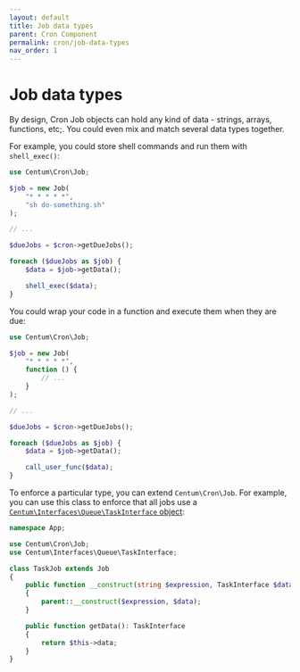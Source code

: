```yaml
---
layout: default
title: Job data types
parent: Cron Component
permalink: cron/job-data-types
nav_order: 1
---
```




# Job data types

By design, Cron Job objects can hold any kind of data - strings, arrays, functions, etc;.
You could even mix and match several data types together.

For example, you could store shell commands and run them with `shell_exec()`:

```php
use Centum\Cron\Job;

$job = new Job(
    "* * * * *",
    "sh do-something.sh"
);

// ...

$dueJobs = $cron->getDueJobs();

foreach ($dueJobs as $job) {
    $data = $job->getData();

    shell_exec($data);
}
```

You could wrap your code in a function and execute them when they are due:

```php
use Centum\Cron\Job;

$job = new Job(
    "* * * * *",
    function () {
        // ...
    }
);

// ...

$dueJobs = $cron->getDueJobs();

foreach ($dueJobs as $job) {
    $data = $job->getData();

    call_user_func($data);
}
```

To enforce a particular type, you can extend `Centum\Cron\Job`.
For example, you can use this class to enforce that all jobs use a [`Centum\Interfaces\Queue\TaskInterface` object](../queue/index.md):

```php
namespace App;

use Centum\Cron\Job;
use Centum\Interfaces\Queue\TaskInterface;

class TaskJob extends Job
{
    public function __construct(string $expression, TaskInterface $data)
    {
        parent::__construct($expression, $data);
    }

    public function getData(): TaskInterface
    {
        return $this->data;
    }
}
```
